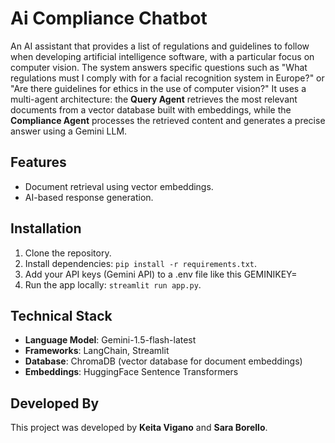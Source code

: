 # Ai Compliance Chatbot

An AI assistant that provides a list of regulations and guidelines to follow when developing artificial intelligence software, with a particular focus on computer vision. The system answers specific questions such as "What regulations must I comply with for a facial recognition system in Europe?" or "Are there guidelines for ethics in the use of computer vision?" It uses a multi-agent architecture: the **Query Agent** retrieves the most relevant documents from a vector database built with embeddings, while the **Compliance Agent** processes the retrieved content and generates a precise answer using a Gemini LLM.

## Features
- Document retrieval using vector embeddings.
- AI-based response generation.

## Installation
1. Clone the repository.
2. Install dependencies: `pip install -r requirements.txt`.
3. Add your API keys (Gemini API) to a .env file like this GEMINIKEY=<your-gemini-api-key>
4. Run the app locally: `streamlit run app.py`.

## Technical Stack
- **Language Model**: Gemini-1.5-flash-latest
- **Frameworks**: LangChain, Streamlit
- **Database**: ChromaDB (vector database for document embeddings)
- **Embeddings**: HuggingFace Sentence Transformers
  
## Developed By
This project was developed by **Keita Vigano** and **Sara Borello**.
